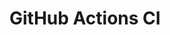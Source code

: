 # GitHub Actions CI





































































































































































































































































































































































































































































































































































































































































































